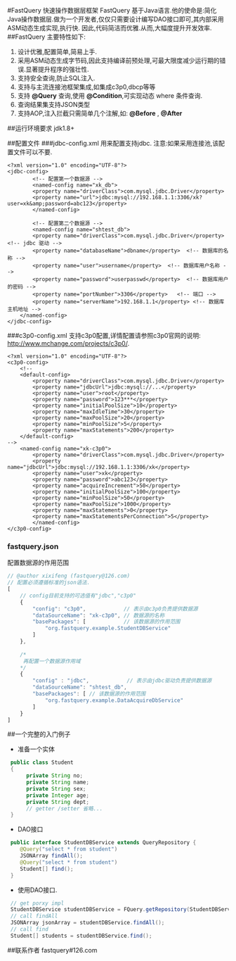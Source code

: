 #FastQuery 快速操作数据层框架
FastQuery 基于Java语言.他的使命是:简化Java操作数据层.做为一个开发者,仅仅只需要设计编写DAO接口即可,其内部采用ASM动态生成实现,执行快. 因此,代码简洁而优雅.从而,大幅度提升开发效率.
##FastQuery 主要特性如下:
1. 设计优雅,配置简单,简易上手.
2. 采用ASM动态生成字节码,因此支持编译前预处理,可最大限度减少运行期的错误.显著提升程序的强壮性.
3. 支持安全查询,防止SQL注入.
4. 支持与主流连接池框架集成,如集成c3p0,dbcp等等
5. 支持 **@Query** 查询,使用 **@Condition**,可实现动态 where 条件查询.
6. 查询结果集支持JSON类型
7. 支持AOP,注入拦截只需简单几个注解,如: **@Before** , **@After**

##运行环境要求
jdk1.8+

##配置文件
###jdbc-config.xml
用来配置支持jdbc. 注意:如果采用连接池,该配置文件可以不要.
```
<?xml version="1.0" encoding="UTF-8"?>
<jdbc-config>  
        <!-- 配置第一个数据源 -->
        <named-config name="xk_db">  
        <property name="driverClass">com.mysql.jdbc.Driver</property>  
        <property name="url">jdbc:mysql://192.168.1.1:3306/xk?user=xk&amp;password=abc123</property>
        </named-config>

        <!-- 配置第二个数据源 -->
        <named-config name="shtest_db">  
        <property name="driverClass">com.mysql.jdbc.Driver</property>  <!-- jdbc 驱动 -->
        <property name="databaseName">dbname</property>  <!-- 数据库的名称 -->
        <property name="user">username</property>  <!-- 数据库用户名称 -->
        <property name="password">userpasswd</property>  <!-- 数据库用户的密码 --> 
        <property name="portNumber">3306</property>   <!-- 端口 -->
        <property name="serverName">192.168.1.1</property> <!-- 数据库主机地址 -->
    </named-config>
</jdbc-config>
```
###c3p0-config.xml
支持c3p0配置,详情配置请参照c3p0官网的说明: http://www.mchange.com/projects/c3p0/.
```
<?xml version="1.0" encoding="UTF-8"?>
<c3p0-config>  
    <!--
    <default-config>  
        <property name="driverClass">com.mysql.jdbc.Driver</property>  
        <property name="jdbcUrl">jdbc:mysql://...</property>
        <property name="user">root</property>  
        <property name="password">123***</property>  
        <property name="initialPoolSize">10</property>  
        <property name="maxIdleTime">30</property>  
        <property name="maxPoolSize">20</property>  
        <property name="minPoolSize">5</property>  
        <property name="maxStatements">200</property>  
    </default-config> 
-->   
    <named-config name="xk-c3p0">  
        <property name="driverClass">com.mysql.jdbc.Driver</property>  
        <property name="jdbcUrl">jdbc:mysql://192.168.1.1:3306/xk</property>  
        <property name="user">xk</property>  
        <property name="password">abc123</property>  
        <property name="acquireIncrement">50</property>  
        <property name="initialPoolSize">100</property>  
        <property name="minPoolSize">50</property>  
        <property name="maxPoolSize">1000</property>
        <property name="maxStatements">0</property>  
        <property name="maxStatementsPerConnection">5</property>     
        </named-config> 
</c3p0-config>
```
### fastquery.json
配置数据源的作用范围

```js
// @author xixifeng (fastquery@126.com)
// 配置必须遵循标准的json语法.
[
    // config目前支持的可选值有"jdbc","c3p0"
    {
        "config": "c3p0",            // 表示由c3p0负责提供数据源
        "dataSourceName": "xk-c3p0", // 数据源的名称
        "basePackages": [            // 该数据源的作用范围
            "org.fastquery.example.StudentDBService"
        ]
    },
    
    /*
     再配置一个数据源作用域
    */
    {
        "config" : "jdbc",            // 表示由jdbc驱动负责提供数据源
        "dataSourceName": "shtest_db",
        "basePackages": [ // 该数据源的作用范围
            "org.fastquery.example.DataAcquireDbService"
        ]
    }
]
```

##一个完整的入门例子
- 准备一个实体

```java
 public class Student
 {
      private String no;
      private String name;
      private String sex;
      private Integer age;
      private String dept;
      // getter /setter 省略...
 } 
```

- DAO接口

```java
 public interface StudentDBService extends QueryRepository {
    @Query("select * from student")
    JSONArray findAll();
    @Query("select * from student")
    Student[] find();      
 }
```

- 使用DAO接口.

```java
 // get porxy impl
 StudentDBService studentDBService = FQuery.getRepository(StudentDBService.class);
 // call findAll
 JSONArray jsonArray = studentDBService.findAll();
 // call find
 Student[] students = studentDBService.find(); 
```

##联系作者
fastquery#126.com
